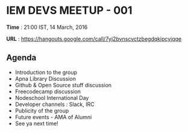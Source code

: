# IEM DEVS MEETUP - 001


**Time** : 21:00 IST, 14 March, 2016

**URL** : https://hangouts.google.com/call/7yj2bvnscvctzbegdqkipcyjqqe

## Agenda

* Introduction to the group
* Apna Library Discussion
* Github &amp; Open Source stuff discussion
* Freecodecamp discussion
* Nodeschool International Day
* Developer channels : Slack, IRC
* Publicity of the group
* Future events - AMA of Alumni
* See ya next time!
